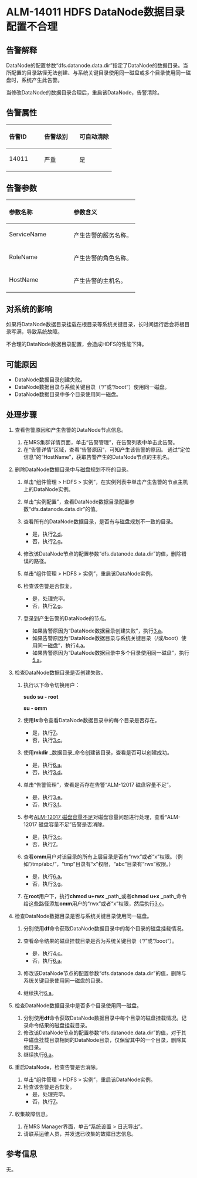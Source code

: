 # ALM-14011 HDFS DataNode数据目录配置不合理<a name="alm_14011"></a>

## 告警解释<a name="zh-cn_topic_0191813967_zh-cn_topic_0035998730_section63081244"></a>

DataNode的配置参数“dfs.datanode.data.dir”指定了DataNode的数据目录。当所配置的目录路径无法创建、与系统关键目录使用同一磁盘或多个目录使用同一磁盘时，系统产生此告警。

当修改DataNode的数据目录合理后，重启该DataNode，告警清除。

## 告警属性<a name="zh-cn_topic_0191813967_zh-cn_topic_0035998730_section30860289"></a>

<a name="zh-cn_topic_0191813967_zh-cn_topic_0035998730_table41052960"></a>
<table><thead align="left"><tr id="zh-cn_topic_0191813967_zh-cn_topic_0035998730_row577635"><th class="cellrowborder" valign="top" width="33.33333333333333%" id="mcps1.1.4.1.1"><p id="zh-cn_topic_0191813967_zh-cn_topic_0035998730_p46788488"><a name="zh-cn_topic_0191813967_zh-cn_topic_0035998730_p46788488"></a><a name="zh-cn_topic_0191813967_zh-cn_topic_0035998730_p46788488"></a>告警ID</p>
</th>
<th class="cellrowborder" valign="top" width="33.33333333333333%" id="mcps1.1.4.1.2"><p id="zh-cn_topic_0191813967_zh-cn_topic_0035998730_p31771169"><a name="zh-cn_topic_0191813967_zh-cn_topic_0035998730_p31771169"></a><a name="zh-cn_topic_0191813967_zh-cn_topic_0035998730_p31771169"></a>告警级别</p>
</th>
<th class="cellrowborder" valign="top" width="33.33333333333333%" id="mcps1.1.4.1.3"><p id="zh-cn_topic_0191813967_zh-cn_topic_0035998730_p23327895"><a name="zh-cn_topic_0191813967_zh-cn_topic_0035998730_p23327895"></a><a name="zh-cn_topic_0191813967_zh-cn_topic_0035998730_p23327895"></a>可自动清除</p>
</th>
</tr>
</thead>
<tbody><tr id="zh-cn_topic_0191813967_zh-cn_topic_0035998730_row10511313"><td class="cellrowborder" valign="top" width="33.33333333333333%" headers="mcps1.1.4.1.1 "><p id="zh-cn_topic_0191813967_zh-cn_topic_0035998730_p46110007"><a name="zh-cn_topic_0191813967_zh-cn_topic_0035998730_p46110007"></a><a name="zh-cn_topic_0191813967_zh-cn_topic_0035998730_p46110007"></a>14011</p>
</td>
<td class="cellrowborder" valign="top" width="33.33333333333333%" headers="mcps1.1.4.1.2 "><p id="zh-cn_topic_0191813967_zh-cn_topic_0035998730_p43923123"><a name="zh-cn_topic_0191813967_zh-cn_topic_0035998730_p43923123"></a><a name="zh-cn_topic_0191813967_zh-cn_topic_0035998730_p43923123"></a>严重</p>
</td>
<td class="cellrowborder" valign="top" width="33.33333333333333%" headers="mcps1.1.4.1.3 "><p id="zh-cn_topic_0191813967_zh-cn_topic_0035998730_p1003178"><a name="zh-cn_topic_0191813967_zh-cn_topic_0035998730_p1003178"></a><a name="zh-cn_topic_0191813967_zh-cn_topic_0035998730_p1003178"></a>是</p>
</td>
</tr>
</tbody>
</table>

## 告警参数<a name="zh-cn_topic_0191813967_zh-cn_topic_0035998730_section9307148"></a>

<a name="zh-cn_topic_0191813967_zh-cn_topic_0035998730_table14148614"></a>
<table><thead align="left"><tr id="zh-cn_topic_0191813967_zh-cn_topic_0035998730_row23313778"><th class="cellrowborder" valign="top" width="50%" id="mcps1.1.3.1.1"><p id="zh-cn_topic_0191813967_zh-cn_topic_0035998730_p9367865"><a name="zh-cn_topic_0191813967_zh-cn_topic_0035998730_p9367865"></a><a name="zh-cn_topic_0191813967_zh-cn_topic_0035998730_p9367865"></a>参数名称</p>
</th>
<th class="cellrowborder" valign="top" width="50%" id="mcps1.1.3.1.2"><p id="zh-cn_topic_0191813967_zh-cn_topic_0035998730_p20599592"><a name="zh-cn_topic_0191813967_zh-cn_topic_0035998730_p20599592"></a><a name="zh-cn_topic_0191813967_zh-cn_topic_0035998730_p20599592"></a>参数含义</p>
</th>
</tr>
</thead>
<tbody><tr id="zh-cn_topic_0191813967_zh-cn_topic_0035998730_row57954280"><td class="cellrowborder" valign="top" width="50%" headers="mcps1.1.3.1.1 "><p id="zh-cn_topic_0191813967_zh-cn_topic_0035998730_p63785121"><a name="zh-cn_topic_0191813967_zh-cn_topic_0035998730_p63785121"></a><a name="zh-cn_topic_0191813967_zh-cn_topic_0035998730_p63785121"></a>ServiceName</p>
</td>
<td class="cellrowborder" valign="top" width="50%" headers="mcps1.1.3.1.2 "><p id="zh-cn_topic_0191813967_zh-cn_topic_0035998730_p66321146"><a name="zh-cn_topic_0191813967_zh-cn_topic_0035998730_p66321146"></a><a name="zh-cn_topic_0191813967_zh-cn_topic_0035998730_p66321146"></a>产生告警的服务名称。</p>
</td>
</tr>
<tr id="zh-cn_topic_0191813967_zh-cn_topic_0035998730_row60019402"><td class="cellrowborder" valign="top" width="50%" headers="mcps1.1.3.1.1 "><p id="zh-cn_topic_0191813967_zh-cn_topic_0035998730_p29733366"><a name="zh-cn_topic_0191813967_zh-cn_topic_0035998730_p29733366"></a><a name="zh-cn_topic_0191813967_zh-cn_topic_0035998730_p29733366"></a>RoleName</p>
</td>
<td class="cellrowborder" valign="top" width="50%" headers="mcps1.1.3.1.2 "><p id="zh-cn_topic_0191813967_zh-cn_topic_0035998730_p59592471"><a name="zh-cn_topic_0191813967_zh-cn_topic_0035998730_p59592471"></a><a name="zh-cn_topic_0191813967_zh-cn_topic_0035998730_p59592471"></a>产生告警的角色名称。</p>
</td>
</tr>
<tr id="zh-cn_topic_0191813967_zh-cn_topic_0035998730_row66570199"><td class="cellrowborder" valign="top" width="50%" headers="mcps1.1.3.1.1 "><p id="zh-cn_topic_0191813967_zh-cn_topic_0035998730_p23477058"><a name="zh-cn_topic_0191813967_zh-cn_topic_0035998730_p23477058"></a><a name="zh-cn_topic_0191813967_zh-cn_topic_0035998730_p23477058"></a>HostName</p>
</td>
<td class="cellrowborder" valign="top" width="50%" headers="mcps1.1.3.1.2 "><p id="zh-cn_topic_0191813967_zh-cn_topic_0035998730_p22593558"><a name="zh-cn_topic_0191813967_zh-cn_topic_0035998730_p22593558"></a><a name="zh-cn_topic_0191813967_zh-cn_topic_0035998730_p22593558"></a>产生告警的主机名。</p>
</td>
</tr>
</tbody>
</table>

## 对系统的影响<a name="zh-cn_topic_0191813967_zh-cn_topic_0035998730_section16655470"></a>

如果将DataNode数据目录挂载在根目录等系统关键目录，长时间运行后会将根目录写满，导致系统故障。

不合理的DataNode数据目录配置，会造成HDFS的性能下降。

## 可能原因<a name="zh-cn_topic_0191813967_zh-cn_topic_0035998730_section15681504"></a>

-   DataNode数据目录创建失败。
-   DataNode数据目录与系统关键目录（“/”或“/boot”）使用同一磁盘。
-   DataNode数据目录中多个目录使用同一磁盘。

## 处理步骤<a name="zh-cn_topic_0191813967_zh-cn_topic_0035998730_section6915811"></a>

1.  查看告警原因和产生告警的DataNode节点信息。
    1.  在MRS集群详情页面，单击“告警管理”，在告警列表中单击此告警。
    2.  在“告警详情”区域，查看“告警原因”，可知产生该告警的原因。 通过“定位信息”的“HostName”，获取告警产生的DataNode节点的主机名。

2.  删除DataNode数据目录中与磁盘规划不符的目录。
    1.  单击“组件管理 \> HDFS \> 实例”，在实例列表中单击产生告警的节点主机上的DataNode实例。
    2.  单击“实例配置”，查看DataNode数据目录配置参数“dfs.datanode.data.dir”的值。
    3.  查看所有的DataNode数据目录，是否有与磁盘规划不一致的目录。
        -   是，执行[2.d](#zh-cn_topic_0191813967_zh-cn_topic_0035998730_alm14011_mmccppss_s6)。
        -   否，执行[2.g](#zh-cn_topic_0191813967_zh-cn_topic_0035998730_s9)。

    4.  <a name="zh-cn_topic_0191813967_zh-cn_topic_0035998730_alm14011_mmccppss_s6"></a>修改该DataNode节点的配置参数“dfs.datanode.data.dir”的值，删除错误的路径。
    5.  单击“组件管理 \> HDFS \> 实例”，重启该DataNode实例。
    6.  检查该告警是否恢复。
        -   是，处理完毕。
        -   否，执行[2.g](#zh-cn_topic_0191813967_zh-cn_topic_0035998730_s9)。

    7.  <a name="zh-cn_topic_0191813967_zh-cn_topic_0035998730_s9"></a>登录到产生告警的DataNode的节点。
        -   如果告警原因为“DataNode数据目录创建失败”，执行[3.a](#zh-cn_topic_0191813967_zh-cn_topic_0035998730_alm14011_mmccppss_s10)。
        -   如果告警原因为“DataNode数据目录与系统关键目录（/或/boot）使用同一磁盘”，执行[4.a](#zh-cn_topic_0191813967_zh-cn_topic_0035998730_s16)。
        -   如果告警原因为“DataNode数据目录中多个目录使用同一磁盘”，执行[5.a](#zh-cn_topic_0191813967_zh-cn_topic_0035998730_s20)。

3.  检查DataNode数据目录是否创建失败。
    1.  <a name="zh-cn_topic_0191813967_zh-cn_topic_0035998730_alm14011_mmccppss_s10"></a>执行以下命令切换用户：

        **sudo su - root**

        **su - omm**

    2.  使用**ls**命令查看DataNode数据目录中的每个目录是否存在。
        -   是，执行[7](#zh-cn_topic_0191813967_li572522141314)。
        -   否，执行[3.c](#zh-cn_topic_0191813967_zh-cn_topic_0035998730_alm14011_mmccppss_s12)。

    3.  <a name="zh-cn_topic_0191813967_zh-cn_topic_0035998730_alm14011_mmccppss_s12"></a>使用**mkdir** _数据目录_命令创建该目录，查看是否可以创建成功。
        -   是，执行[6.a](#zh-cn_topic_0191813967_zh-cn_topic_0035998730_s23)。
        -   否，执行[3.d](#zh-cn_topic_0191813967_zh-cn_topic_0035998730_s1233)。

    4.  <a name="zh-cn_topic_0191813967_zh-cn_topic_0035998730_s1233"></a>单击“告警管理”，查看是否存在告警“ALM-12017 磁盘容量不足”。
        -   是，执行[3.e](#zh-cn_topic_0191813967_zh-cn_topic_0035998730_s154)。
        -   否，执行[3.f](#zh-cn_topic_0191813967_zh-cn_topic_0035998730_alm14011_mmccppss_s13)。

    5.  <a name="zh-cn_topic_0191813967_zh-cn_topic_0035998730_s154"></a>参考[ALM-12017 磁盘容量不足](ALM-12017-磁盘容量不足-44.md)对磁盘容量问题进行处理，查看“ALM-12017 磁盘容量不足”告警是否消除。
        -   是，执行[3.c](#zh-cn_topic_0191813967_zh-cn_topic_0035998730_alm14011_mmccppss_s12)。
        -   否，执行[7](#zh-cn_topic_0191813967_li572522141314)。

    6.  <a name="zh-cn_topic_0191813967_zh-cn_topic_0035998730_alm14011_mmccppss_s13"></a>查看**omm**用户对该目录的所有上层目录是否有“rwx”或者“x”权限。（例如“/tmp/abc/”，“tmp”目录有“x”权限，“abc”目录有“rwx”权限。）
        -   是，执行[6.a](#zh-cn_topic_0191813967_zh-cn_topic_0035998730_s23)。
        -   否，执行[3.g](#zh-cn_topic_0191813967_zh-cn_topic_0035998730_s14)。

    7.  <a name="zh-cn_topic_0191813967_zh-cn_topic_0035998730_s14"></a>在**root**用户下，执行**chmod u+rwx** _path_或者**chmod u+x** _path_命令给这些路径添加**omm**用户的“rwx”或者“x”权限，然后执行[3.c](#zh-cn_topic_0191813967_zh-cn_topic_0035998730_alm14011_mmccppss_s12)。

4.  检查DataNode数据目录是否与系统关键目录使用同一磁盘。
    1.  <a name="zh-cn_topic_0191813967_zh-cn_topic_0035998730_s16"></a>分别使用**df**命令获取DataNode数据目录中的每个目录的磁盘挂载情况。
    2.  查看命令结果的磁盘挂载目录是否为系统关键目录（“/”或“/boot”）。
        -   是，执行[4.c](#zh-cn_topic_0191813967_zh-cn_topic_0035998730_s18)。
        -   否，执行[6.a](#zh-cn_topic_0191813967_zh-cn_topic_0035998730_s23)。

    3.  <a name="zh-cn_topic_0191813967_zh-cn_topic_0035998730_s18"></a>修改该DataNode节点的配置参数“dfs.datanode.data.dir”的值，删除与系统关键目录使用同一磁盘的目录。
    4.  继续执行[6.a](#zh-cn_topic_0191813967_zh-cn_topic_0035998730_s23)。

5.  检查DataNode数据目录中是否多个目录使用同一磁盘。
    1.  <a name="zh-cn_topic_0191813967_zh-cn_topic_0035998730_s20"></a>分别使用**df**命令获取DataNode数据目录中每个目录的磁盘挂载情况。记录命令结果的磁盘挂载目录。
    2.  修改该DataNode节点的配置参数“dfs.datanode.data.dir”的值，对于其中磁盘挂载目录相同的DataNode目录，仅保留其中的一个目录，删除其他目录。
    3.  继续执行[6.a](#zh-cn_topic_0191813967_zh-cn_topic_0035998730_s23)。

6.  重启DataNode，检查告警是否消除。
    1.  <a name="zh-cn_topic_0191813967_zh-cn_topic_0035998730_s23"></a>单击“组件管理 \> HDFS \> 实例”，重启该DataNode实例。
    2.  检查该告警是否恢复。
        -   是，处理完毕。
        -   否，执行[7](#zh-cn_topic_0191813967_li572522141314)。

7.  <a name="zh-cn_topic_0191813967_li572522141314"></a>收集故障信息。
    1.  在MRS Manager界面，单击“系统设置 \> 日志导出”。
    2.  请联系运维人员，并发送已收集的故障日志信息。


## 参考信息<a name="zh-cn_topic_0191813967_zh-cn_topic_0035998730_section62242305"></a>

无。

